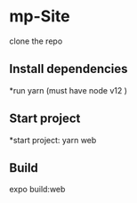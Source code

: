# mp-Site
clone the repo
## Install dependencies
*run yarn (must have node v12 )
## Start project 
*start project: yarn web

## Build
expo build:web
